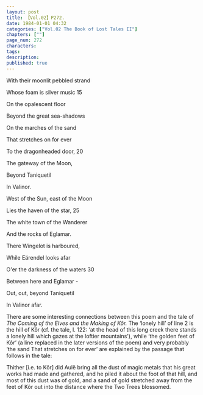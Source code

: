 ```yaml
---
layout: post
title: 【Vol.02】P272.
date: 1984-01-01 04:32
categories: ["Vol.02 The Book of Lost Tales II"]
chapters: [""]
page_num: 272
characters: 
tags: 
description: 
published: true
---
```


<p style="text-indent: 0;">
With their moonlit pebbled strand
</p>

Whose foam is silver music 15

On the opalescent floor

Beyond the great sea-shadows

On the marches of the sand

That stretches on for ever

To the dragonheaded door, 20

The gateway of the Moon,

Beyond Taniquetil

In Valinor.

West of the Sun, east of the Moon

Lies the haven of the star, 25

The white town of the Wanderer

And the rocks of Eglamar.

There Wingelot is harboured,

While Eärendel looks afar

O'er the darkness of the waters 30

Between here and Eglamar -

Out, out, beyond Taniquetil

In Valinor afar.

There are some interesting connections between this poem and the tale of <I>The Coming of the Elves and the Making of Kôr. </I>The ‘lonely hill’ of line 2 is the hill of Kôr (cf. the tale, I. 122: ‘at the head of this long creek there stands a lonely hill which gazes at the loftier mountains'), while ‘the golden feet of Kôr’ (a line replaced in the later versions of the poem) and very probably ‘the sand That stretches on for ever’ are explained by the passage that follows in the tale:

Thither [i.e. to Kôr] did Aulë bring all the dust of magic metals that his great works had made and gathered, and he piled it about the foot of that hill, and most of this dust was of gold, and a sand of gold stretched away from the feet of Kôr out into the distance where the Two Trees blossomed.

